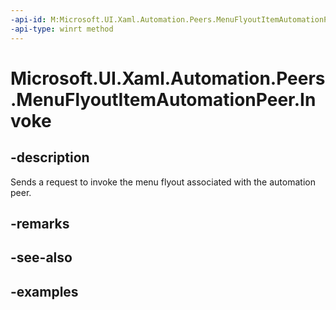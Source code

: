 ```yaml
---
-api-id: M:Microsoft.UI.Xaml.Automation.Peers.MenuFlyoutItemAutomationPeer.Invoke
-api-type: winrt method
---
```


<!-- Method syntax.
public void MenuFlyoutItemAutomationPeer.Invoke()
-->

# Microsoft.UI.Xaml.Automation.Peers.MenuFlyoutItemAutomationPeer.Invoke


## -description

Sends a request to invoke the menu flyout associated with the automation peer.

## -remarks

## -see-also

## -examples

